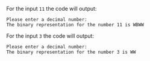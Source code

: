 For the input `11` the code will output:
```
Please enter a decimal number:
The binary representation for the number 11 is WBWW
```

For the input `3` the code will output:
```
Please enter a decimal number:
The binary representation for the number 3 is WW
```
